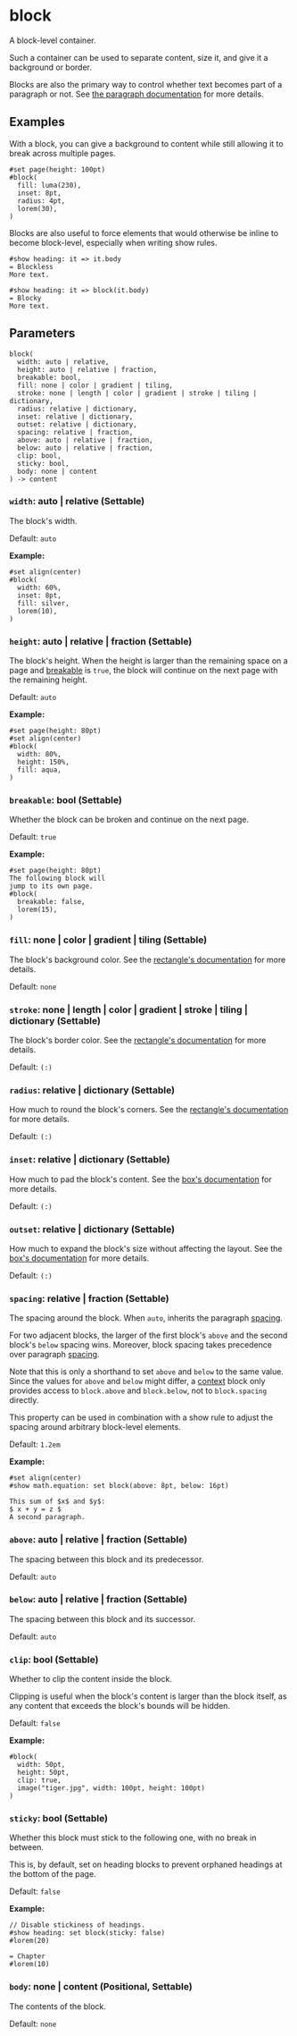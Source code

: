 # block

A block-level container.

Such a container can be used to separate content, size it, and give it a background or border.

Blocks are also the primary way to control whether text becomes part of a paragraph or not. See [the paragraph documentation](/docs/reference/model/par/#what-becomes-a-paragraph) for more details.

## Examples

With a block, you can give a background to content while still allowing it to break across multiple pages.

```typst
#set page(height: 100pt)
#block(
  fill: luma(230),
  inset: 8pt,
  radius: 4pt,
  lorem(30),
)
```

Blocks are also useful to force elements that would otherwise be inline to become block-level, especially when writing show rules.

```typst
#show heading: it => it.body
= Blockless
More text.

#show heading: it => block(it.body)
= Blocky
More text.
```

## Parameters

```
block(
  width: auto | relative,
  height: auto | relative | fraction,
  breakable: bool,
  fill: none | color | gradient | tiling,
  stroke: none | length | color | gradient | stroke | tiling | dictionary,
  radius: relative | dictionary,
  inset: relative | dictionary,
  outset: relative | dictionary,
  spacing: relative | fraction,
  above: auto | relative | fraction,
  below: auto | relative | fraction,
  clip: bool,
  sticky: bool,
  body: none | content
) -> content
```

### `width`: auto | relative (Settable)

The block's width.

Default: `auto`

**Example:**
```typst
#set align(center)
#block(
  width: 60%,
  inset: 8pt,
  fill: silver,
  lorem(10),
)
```

### `height`: auto | relative | fraction (Settable)

The block's height. When the height is larger than the remaining space on a page and [breakable](/docs/reference/layout/block/#parameters-breakable) is `true`, the block will continue on the next page with the remaining height.

Default: `auto`

**Example:**
```typst
#set page(height: 80pt)
#set align(center)
#block(
  width: 80%,
  height: 150%,
  fill: aqua,
)
```

### `breakable`: bool (Settable)

Whether the block can be broken and continue on the next page.

Default: `true`

**Example:**
```typst
#set page(height: 80pt)
The following block will
jump to its own page.
#block(
  breakable: false,
  lorem(15),
)
```

### `fill`: none | color | gradient | tiling (Settable)

The block's background color. See the [rectangle's documentation](/docs/reference/visualize/rect/#parameters-fill) for more details.

Default: `none`

### `stroke`: none | length | color | gradient | stroke | tiling | dictionary (Settable)

The block's border color. See the [rectangle's documentation](/docs/reference/visualize/rect/#parameters-stroke) for more details.

Default: `(:)`

### `radius`: relative | dictionary (Settable)

How much to round the block's corners. See the [rectangle's documentation](/docs/reference/visualize/rect/#parameters-radius) for more details.

Default: `(:)`

### `inset`: relative | dictionary (Settable)

How much to pad the block's content. See the [box's documentation](/docs/reference/layout/box/#parameters-inset) for more details.

Default: `(:)`

### `outset`: relative | dictionary (Settable)

How much to expand the block's size without affecting the layout. See the [box's documentation](/docs/reference/layout/box/#parameters-outset) for more details.

Default: `(:)`

### `spacing`: relative | fraction (Settable)

The spacing around the block. When `auto`, inherits the paragraph [spacing](/docs/reference/model/par/#parameters-spacing).

For two adjacent blocks, the larger of the first block's `above` and the second block's `below` spacing wins. Moreover, block spacing takes precedence over paragraph [spacing](/docs/reference/model/par/#parameters-spacing).

Note that this is only a shorthand to set `above` and `below` to the same value. Since the values for `above` and `below` might differ, a [context](/docs/reference/context/) block only provides access to `block.above` and `block.below`, not to `block.spacing` directly.

This property can be used in combination with a show rule to adjust the spacing around arbitrary block-level elements.

Default: `1.2em`

**Example:**
```typst
#set align(center)
#show math.equation: set block(above: 8pt, below: 16pt)

This sum of $x$ and $y$:
$ x + y = z $
A second paragraph.
```

### `above`: auto | relative | fraction (Settable)

The spacing between this block and its predecessor.

Default: `auto`

### `below`: auto | relative | fraction (Settable)

The spacing between this block and its successor.

Default: `auto`

### `clip`: bool (Settable)

Whether to clip the content inside the block.

Clipping is useful when the block's content is larger than the block itself, as any content that exceeds the block's bounds will be hidden.

Default: `false`

**Example:**
```typst
#block(
  width: 50pt,
  height: 50pt,
  clip: true,
  image("tiger.jpg", width: 100pt, height: 100pt)
)
```

### `sticky`: bool (Settable)

Whether this block must stick to the following one, with no break in between.

This is, by default, set on heading blocks to prevent orphaned headings at the bottom of the page.

Default: `false`

**Example:**
```typst
// Disable stickiness of headings.
#show heading: set block(sticky: false)
#lorem(20)

= Chapter
#lorem(10)
```

### `body`: none | content (Positional, Settable)

The contents of the block.

Default: `none`
